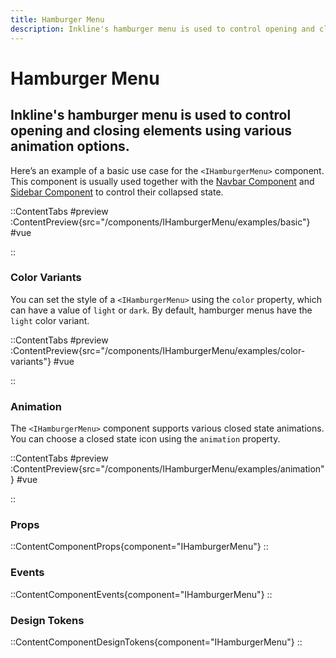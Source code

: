 ```yaml
---
title: Hamburger Menu
description: Inkline's hamburger menu is used to control opening and closing elements using various animation options.
---
```


# Hamburger Menu
## Inkline's hamburger menu is used to control opening and closing elements using various animation options.

Here’s an example of a basic use case for the `<IHamburgerMenu>` component. This component is usually used together with the [Navbar Component](/docs/components/navbar) and [Sidebar Component](/docs/components/sidebar) to control their collapsed state.

::ContentTabs
#preview
:ContentPreview{src="/components/IHamburgerMenu/examples/basic"}
#vue
<!-- Autodocs{src="@inkline/inkline/components/IHamburgerMenu/examples/basic.vue" lang="vue"} -->
::

### Color Variants
You can set the style of a `<IHamburgerMenu>` using the `color` property, which can have a value of `light` or `dark`. By default, hamburger menus have the `light` color variant.

::ContentTabs
#preview
:ContentPreview{src="/components/IHamburgerMenu/examples/color-variants"}
#vue
<!-- Autodocs{src="@inkline/inkline/components/IHamburgerMenu/examples/color-variants.vue" lang="vue"} -->
::

### Animation
The `<IHamburgerMenu>` component supports various closed state animations. You can choose a closed state icon using the `animation` property.

::ContentTabs
#preview
:ContentPreview{src="/components/IHamburgerMenu/examples/animation"}
#vue
<!-- Autodocs{src="@inkline/inkline/components/IHamburgerMenu/examples/animation.vue" lang="vue"} -->
::


### Props
::ContentComponentProps{component="IHamburgerMenu"}
::

### Events
::ContentComponentEvents{component="IHamburgerMenu"}
::

### Design Tokens
::ContentComponentDesignTokens{component="IHamburgerMenu"}
::
